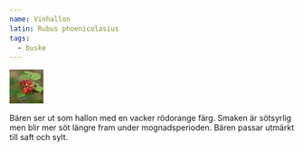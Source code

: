 ```yaml
---
name: Vinhallon
latin: Rubus phoenicolasius
tags:
  - buske
---
```


<img src="/img/rubus-phoenicolasius.jpg" width="60" data-srcset="1x, 1.5x, 2x" alt="Rubus phoenicolasius" data-attribution="https://www.blomsterlandet.se/tips-rad/vaxtinformation/utomhus/barbuskar/hallon/vinhallon/">

Bären ser ut som hallon med en vacker rödorange färg. Smaken är sötsyrlig men blir mer söt längre fram under mognadsperioden. Bären passar utmärkt till saft och sylt.
